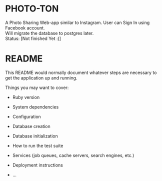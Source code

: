 # PHOTO-TON

A Photo Sharing Web-app similar to Instagram. User can Sign In using Facebook account.<br/>
Will migrate the database to postgres later.<br/>
Status: [Not finished Yet :)]

# README

This README would normally document whatever steps are necessary to get the
application up and running.

Things you may want to cover:

- Ruby version

- System dependencies

- Configuration

- Database creation

- Database initialization

- How to run the test suite

- Services (job queues, cache servers, search engines, etc.)

- Deployment instructions

- ...

